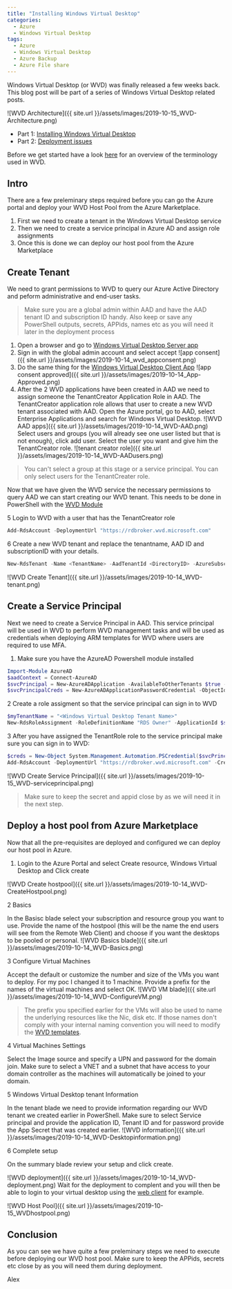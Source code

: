 ```yaml
---
title: "Installing Windows Virtual Desktop"
categories:
  - Azure
  - Windows Virtual Desktop
tags:
  - Azure
  - Windows Virtual Desktop
  - Azure Backup
  - Azure File share
---
```


Windows Virtual Desktop (or WVD) was finally released a few weeks back. This blog post will be part of a series of Windows Virtual Desktop related posts.

![WVD Architecture]({{ site.url }}/assets/images/2019-10-15_WVD-Architecture.png)

* Part 1: [Installing Windows Virtual Desktop](https://mscloud.be/azure/windows%20virtual%20desktop/Installing-Windows-Virtual-Desktop/)
* Part 2: [Deployment issues](https://mscloud.be/azure/windows%20virtual%20desktop/Debugging-Windows-Virtual-Desktop-Deployment-issues/)

Before we get started have a look [here](https://docs.microsoft.com/en-us/azure/virtual-desktop/environment-setup) for an overview of the terminology used in WVD.

## Intro

There are a few preleminary steps required before you can go the Azure portal and deploy your WVD Host Pool from the Azure Marketplace.

1. First we need to create a tenant in the Windows Virtual Desktop service
2. Then we need to create a service principal in Azure AD and assign role assignments
3. Once this is done we can deploy our host pool from the Azure Marketplace

## Create Tenant

We need to grant permissions to WVD to query our Azure Active Directory and peform administrative and end-user tasks.

> Make sure you are a global admin within AAD and have the AAD tenant ID and subscription ID handy.
> Also keep or save any PowerShell outputs, secrets, APPids, names etc as you will need it later in the deployment process

1. Open a browser and go to [Windows Virtual Desktop Server app](https://login.microsoftonline.com/common/adminconsent?client_id=5a0aa725-4958-4b0c-80a9-34562e23f3b7&redirect_uri=https%3A%2F%2Frdweb.wvd.microsoft.com%2FRDWeb%2FConsentCallback)
2. Sign in with the global admin account and select accept
![app consent]({{ site.url }}/assets/images/2019-10-14_wvd_appconsent.png)
3. Do the same thing for the [Windows Virtual Desktop Client App](https://login.microsoftonline.com/common/adminconsent?client_id=fa4345a4-a730-4230-84a8-7d9651b86739&redirect_uri=https%3A%2F%2Frdweb.wvd.microsoft.com%2FRDWeb%2FConsentCallback)
![app consent approved]({{ site.url }}/assets/images/2019-10-14_App-Approved.png)
4. After the 2 WVD applications have been created in AAD we need to assign someone the TenantCreator Application Role in AAD. The TenantCreator application role allows that user to create a new WVD tenant associated with AAD. Open the Azure portal, go to AAD, select Enterprise Applications and search for Windows Virtual Desktop.
![WVD AAD apps]({{ site.url }}/assets/images/2019-10-14_WVD-AAD.png)
Select users and groups (you will already see one user listed but that is not enough), click add user. Select the user you want and give him the TenantCreator role.
![tenant creator role]({{ site.url }}/assets/images/2019-10-14_WVD-AADusers.png)

> You can't select a group at this stage or a service principal. You can only select users for the TenantCreater role.

Now that we have given the WVD service the necessary permissions to query AAD we can start creating our WVD tenant. This needs to be done in PowerShell with the [WVD Module](https://docs.microsoft.com/en-gb/powershell/windows-virtual-desktop/overview)

5 Login to WVD with a user that has the TenantCreator role

```PowerShell
Add-RdsAccount -DeploymentUrl "https://rdbroker.wvd.microsoft.com"
```

6 Create a new WVD tenant and replace the tenantname, AAD ID and subscriptionID with your details.

```PowerShell
New-RdsTenant -Name <TenantName> -AadTenantId <DirectoryID> -AzureSubscriptionId <SubscriptionID>
```

![WVD Create Tenant]({{ site.url }}/assets/images/2019-10-14_WVD-tenant.png)

## Create a Service Principal

Next we need to create a Service Principal in AAD. This service principal will be used in WVD to perform WVD management tasks and will be used as credentials when deploying ARM templates for WVD where users are required to use MFA.

1. Make sure you have the AzureAD Powershell module installed

```PowerShell
Import-Module AzureAD
$aadContext = Connect-AzureAD
$svcPrincipal = New-AzureADApplication -AvailableToOtherTenants $true -DisplayName "Windows Virtual Desktop Svc Principal"
$svcPrincipalCreds = New-AzureADApplicationPasswordCredential -ObjectId $svcPrincipal.ObjectId
```

2 Create a role assigment so that the service principal can sign in to WVD

```PowerShell
$myTenantName = "<Windows Virtual Desktop Tenant Name>"
New-RdsRoleAssignment -RoleDefinitionName "RDS Owner" -ApplicationId $svcPrincipal.AppId -TenantName $myTenantName
```

3 After you have assigned the TenantRole role to the service principal make sure you can sign in to WVD:

```PowerShell
$creds = New-Object System.Management.Automation.PSCredential($svcPrincipal.AppId, (ConvertTo-SecureString $svcPrincipalCreds.Value -AsPlainText -Force))
Add-RdsAccount -DeploymentUrl "https://rdbroker.wvd.microsoft.com" -Credential $creds -ServicePrincipal -AadTenantId $aadContext.TenantId.Guid
```

![WVD Create Service Principal]({{ site.url }}/assets/images/2019-10-15_WVD-serviceprincipal.png)

> Make sure to keep the secret and appid close by as we will need it in the next step.

## Deploy a host pool from Azure Marketplace

Now that all the pre-requisites are deployed and configured we can deploy our host pool in Azure.

1. Login to the Azure Portal and select Create resource, Windows Virtual Desktop and Click create

![WVD Create hostpool]({{ site.url }}/assets/images/2019-10-14_WVD-CreateHostpool.png)

2 Basics

In the Basisc blade select your subscription and resource group you want to use. Provide the name of the hostpool (this will be the name the end users will see from the Remote Web Client) and choose if you want the desktops to be pooled or personal.
![WVD Basics blade]({{ site.url }}/assets/images/2019-10-14_WVD-Basics.png)

3 Configure Virtual Machines

Accept the default or customize the number and size of the VMs you want to deploy. For my poc I changed it to 1 machine. Provide a prefix for the names of the virtual machines and select OK.
![WVD VM blade]({{ site.url }}/assets/images/2019-10-14_WVD-ConfigureVM.png)

> The prefix you specified earlier for the VMs will also be used to name the underlying resources like the Nic, disk etc. If those names don't comply with your internal naming convention you will need to modify the [WVD templates](https://github.com/Azure/RDS-Templates/tree/master/wvd-templates/Create%20and%20provision%20WVD%20host%20pool).

4 Virtual Machines Settings

Select the Image source and specify a UPN and password for the domain join. Make sure to select a VNET and a subnet that have access to your domain controller as the machines will automatically be joined to your domain.

5 Windows Virtual Desktop  tenant Information

In the tenant blade we need to provide information regarding our WVD tenant we created earlier in PowerShell. Make sure to select Service principal and provide the application ID, Tenant ID and for password provide the App Secret that was created earlier.
![WVD information]({{ site.url }}/assets/images/2019-10-14_WVD-Desktopinformation.png)

6 Complete setup

On the summary blade review your setup and click create.

![WVD deployment]({{ site.url }}/assets/images/2019-10-14_WVD-deployment.png)
Wait for the deployment to complent and you will then be able to login to your virtual desktop using the [web client](https://rdweb.wvd.microsoft.com/webclient) for example.

![WVD Host Pool]({{ site.url }}/assets/images/2019-10-15_WVDhostpool.png)

## Conclusion

As you can see we have quite a few preleminary steps we need to execute before deploying our WVD host pool. Make sure to keep the APPids, secrets etc close by as you will need them during deployment.

Alex
